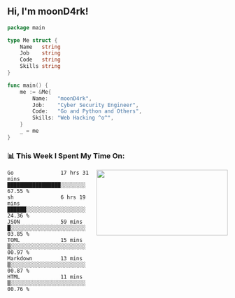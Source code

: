 <h2> Hi, I'm moonD4rk!</h2>

```go
package main

type Me struct {
	Name   string
	Job    string
	Code   string
	Skills string
}

func main() {
	me := &Me{
		Name:   "moonD4rk",
		Job:    "Cyber Security Engineer",
		Code:   "Go and Python and Others",
		Skills: "Web Hacking ^o^",
	}
	_ = me
}
```

<h3>📊 This Week I Spent My Time On:</h3>
<img align='right' src="https://github-readme-stats.vercel.app/api?username=moond4rk&show_icons=true&theme=radical", width="300" height="150">

<!--START_SECTION:waka-->

```text
Go               17 hrs 31 mins  █████████████████░░░░░░░░   67.55 %
sh               6 hrs 19 mins   ██████░░░░░░░░░░░░░░░░░░░   24.36 %
JSON             59 mins         █░░░░░░░░░░░░░░░░░░░░░░░░   03.85 %
TOML             15 mins         ▒░░░░░░░░░░░░░░░░░░░░░░░░   00.97 %
Markdown         13 mins         ▒░░░░░░░░░░░░░░░░░░░░░░░░   00.87 %
HTML             11 mins         ▒░░░░░░░░░░░░░░░░░░░░░░░░   00.76 %
```

<!--END_SECTION:waka-->

